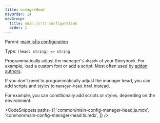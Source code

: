 ```yaml
---
title: managerHead
navOrder: 14
navGroup:
  title: main.js|ts configuration
  order: 1
---
```


Parent: [main.js|ts configuration](./main-config.md)

Type: `(head: string) => string`

Programmatically adjust the manager's `<head>` of your Storybook. For example, load a custom font or add a script. Most often used by [addon authors](../07-addons/writing-presets.md#ui-configuration).

<Callout variant="info" icon="💡">

If you don't need to programmatically adjust the manager head, you can add scripts and styles to `manager-head.html` instead.

</Callout>

For example, you can conditionally add scripts or styles, depending on the environment:

<!-- prettier-ignore-start -->

<CodeSnippets
  paths={[
    'common/main-config-manager-head.js.mdx',
    'common/main-config-manager-head.ts.mdx',
  ]}
/>

<!-- prettier-ignore-end -->
